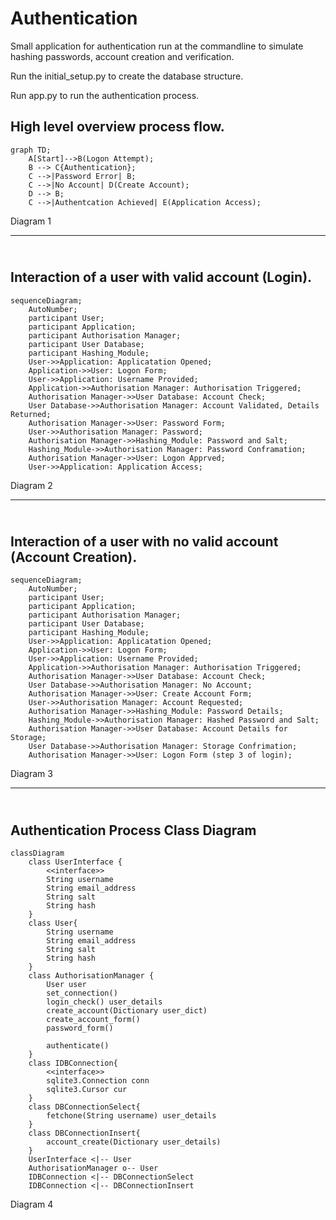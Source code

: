 # Authentication
Small application for authentication run at the commandline to simulate hashing passwords, account creation and verification.

Run the initial_setup.py to create the database structure.

Run app.py to run the authentication process.

High level overview process flow.
---
```mermaid
graph TD;
    A[Start]-->B(Logon Attempt);
    B --> C{Authentication};
    C -->|Password Error| B;
    C -->|No Account| D(Create Account);
    D --> B;
    C -->|Authentcation Achieved| E(Application Access);
```
Diagram 1

---
<br/>Interaction of a user with valid account (Login).
---
```mermaid
sequenceDiagram;
    AutoNumber;
    participant User;
    participant Application;
    participant Authorisation Manager;
    participant User Database;
    participant Hashing_Module;
    User->>Application: Applicatation Opened;
    Application->>User: Logon Form;
    User->>Application: Username Provided;
    Application->>Authorisation Manager: Authorisation Triggered;
    Authorisation Manager->>User Database: Account Check;
    User Database->>Authorisation Manager: Account Validated, Details Returned;
    Authorisation Manager->>User: Password Form;
    User->>Authorisation Manager: Password;
    Authorisation Manager->>Hashing_Module: Password and Salt;
    Hashing_Module->>Authorisation Manager: Password Conframation;
    Authorisation Manager->>User: Logon Apprved;
    User->>Application: Application Access;
```
Diagram 2

---
<br/>Interaction of a user with no valid account (Account Creation).
---
```mermaid
sequenceDiagram;
    AutoNumber;
    participant User;
    participant Application;
    participant Authorisation Manager;
    participant User Database;
    participant Hashing_Module;
    User->>Application: Applicatation Opened;
    Application->>User: Logon Form;
    User->>Application: Username Provided;
    Application->>Authorisation Manager: Authorisation Triggered;
    Authorisation Manager->>User Database: Account Check;
    User Database->>Authorisation Manager: No Account;
    Authorisation Manager->>User: Create Account Form;
    User->>Authorisation Manager: Account Requested;
    Authorisation Manager->>Hashing_Module: Password Details;
    Hashing_Module->>Authorisation Manager: Hashed Password and Salt;
    Authorisation Manager->>User Database: Account Details for Storage;
    User Database->>Authorisation Manager: Storage Confrimation;
    Authorisation Manager->>User: Logon Form (step 3 of login);
```
Diagram 3

---
<br/>Authentication Process Class Diagram
---
```mermaid
classDiagram
    class UserInterface {
        <<interface>>
        String username
        String email_address
        String salt
        String hash
    }
    class User{
        String username
        String email_address
        String salt
        String hash        
    }
    class AuthorisationManager {
        User user
        set_connection()
        login_check() user_details
        create_account(Dictionary user_dict)
        create_account_form()
        password_form()
        
        authenticate()
    }
    class IDBConnection{
        <<interface>>
        sqlite3.Connection conn
        sqlite3.Cursor cur
    }
    class DBConnectionSelect{
        fetchone(String username) user_details
    }
    class DBConnectionInsert{
        account_create(Dictionary user_details)
    }
    UserInterface <|-- User
    AuthorisationManager o-- User
    IDBConnection <|-- DBConnectionSelect
    IDBConnection <|-- DBConnectionInsert
```
Diagram 4
